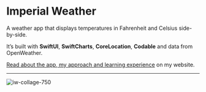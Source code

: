 # Imperial Weather

A weather app that displays temperatures in Fahrenheit and Celsius side-by-side.

It’s built with **SwiftUI**, **SwiftCharts**, **CoreLocation**, **Codable** and data from OpenWeather. 

[Read about the app, my approach and learning experience](https://phillipbaker.me/imperial-weather/) on my website.

---

![iw-collage-750](https://github.com/phillipbaker/ImperialWeather/assets/16352712/edf843b3-6048-45c3-9b47-5c8522d99314)
